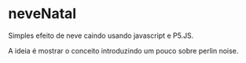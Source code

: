 # neveNatal
Simples efeito de neve caindo usando javascript e P5.JS.

A ideia é mostrar o conceito introduzindo um pouco sobre perlin noise.

